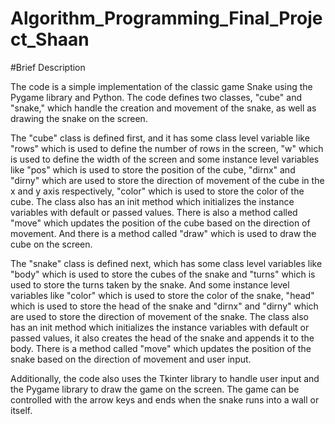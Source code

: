 # Algorithm_Programming_Final_Project_Shaan


#Brief Description

The code is a simple implementation of the classic game Snake using the Pygame library and Python. The code defines two classes, "cube" and "snake," which handle the creation and movement of the snake, as well as drawing the snake on the screen.

The "cube" class is defined first, and it has some class level variable like "rows" which is used to define the number of rows in the screen, "w" which is used to define the width of the screen and some instance level variables like "pos" which is used to store the position of the cube, "dirnx" and "dirny" which are used to store the direction of movement of the cube in the x and y axis respectively, "color" which is used to store the color of the cube. The class also has an init method which initializes the instance variables with default or passed values. There is also a method called "move" which updates the position of the cube based on the direction of movement. And there is a method called "draw" which is used to draw the cube on the screen.

The "snake" class is defined next, which has some class level variables like "body" which is used to store the cubes of the snake and "turns" which is used to store the turns taken by the snake. And some instance level variables like "color" which is used to store the color of the snake, "head" which is used to store the head of the snake and "dirnx" and "dirny" which are used to store the direction of movement of the snake. The class also has an init method which initializes the instance variables with default or passed values, it also creates the head of the snake and appends it to the body. There is a method called "move" which updates the position of the snake based on the direction of movement and user input.

Additionally, the code also uses the Tkinter library to handle user input and the Pygame library to draw the game on the screen. The game can be controlled with the arrow keys and ends when the snake runs into a wall or itself.
